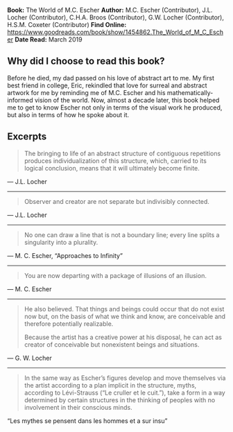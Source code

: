 **Book:** The World of M.C. Escher
**Author:** M.C. Escher (Contributor), J.L. Locher (Contributor), C.H.A. Broos (Contributor), G.W. Locher (Contributor), H.S.M. Coxeter (Contributor)
**Find Online:** https://www.goodreads.com/book/show/1454862.The_World_of_M_C_Escher
**Date Read:** March 2019

## Why did I choose to read this book?
Before he died, my dad passed on his love of abstract art to me. My first best friend in college, Eric, rekindled that love for surreal and abstract artwork for me by reminding me of M.C. Escher and his mathematically-informed vision of the world. Now, almost a decade later, this book helped me to get to know Escher not only in terms of the visual work he produced, but also in terms of how he spoke about it.

## Excerpts
> The bringing to life of an abstract structure of contiguous repetitions produces individualization of this structure, which, carried to its logical conclusion, means that it will ultimately become finite.

— J.L. Locher 

---

> Observer and creator are not separate but indivisibly connected.

— J.L. Locher 

---

> No one can draw a line that is not a boundary line; every line splits a singularity into a plurality.

— M. C. Escher, “Approaches to Infinity”

---

> You are now departing with a package of illusions of an illusion.

— M. C. Escher

---

> He also believed. That things and beings could occur that do not exist now but, on the basis of what we think and know, are conceivable and therefore potentially realizable.
> 
> Because the artist has a creative power at his disposal, he can act as creator of conceivable but nonexistent beings and situations.

— G. W. Locher

---

> In the same way as Escher’s figures develop and move themselves via the artist according to a plan implicit in the structure, myths, according to Lévi-Strauss (“Le cruller et le cuit.”), take a form in a way determined by certain structures in the thinking of peoples with no involvement in their conscious minds.

“Les mythes se pensent dans les hommes et a sur insu”